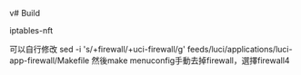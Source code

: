 v# Build

iptables-nft

可以自行修改
sed -i 's/+firewall/+uci-firewall/g' feeds/luci/applications/luci-app-firewall/Makefile
然後make menuconfig手動去掉firewall，選擇firewall4

